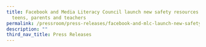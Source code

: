 ```yaml
---
title: Facebook and Media Literacy Council launch new safety resources for
  teens, parents and teachers
permalink: /pressroom/press-releases/facebook-and-mlc-launch-new-safety-resources-for-teens-parents-teachers/
description: ""
third_nav_title: Press Releases
---
```

